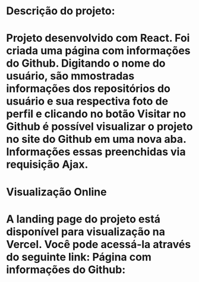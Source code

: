 <h1>Descrição do projeto:<h1>
Projeto desenvolvido com React. Foi criada uma página com informações do Github. Digitando o nome do usuário, são mmostradas informações dos repositórios do usuário e sua respectiva foto de perfil e clicando no botão Visitar no Github é possível visualizar o projeto no site do Github em uma nova aba. Informações essas preenchidas via requisição Ajax.

<h1>Visualização Online<h1>
A landing page do projeto está disponível para visualização na Vercel. Você pode acessá-la através do seguinte link:
Página com informações do Github: 

